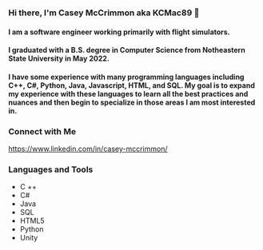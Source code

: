 ### Hi there, I'm Casey McCrimmon aka KCMac89 :wave:

#### I am a software engineer working primarily with flight simulators.

#### I graduated with a B.S. degree in Computer Science from Notheastern State University in May 2022.

#### I have some experience with many programming languages including C++, C#, Python, Java, Javascript, HTML, and SQL. My goal is to expand my experience with these languages to learn all the best practices and nuances and then begin to specialize in those areas I am most interested in.

### Connect with Me

https://www.linkedin.com/in/casey-mccrimmon/

### Languages and Tools

- C ++
- C#
- Java
- SQL
- HTML5
- Python
- Unity 

<br />
<br />


<!--
**KCMac89/KCMAc89** is a ✨ _special_ ✨ repository because its `README.md` (this file) appears on your GitHub profile.

Here are some ideas to get you started:

- 🔭 I’m currently working on ...
- 🌱 I’m currently learning ...
- 👯 I’m looking to collaborate on ...
- 🤔 I’m looking for help with ...
- 💬 Ask me about ...
- 📫 How to reach me: ...
- 😄 Pronouns: ...
- ⚡ Fun fact: ...
-->
